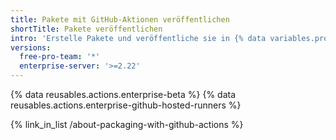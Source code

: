 ```yaml
---
title: Pakete mit GitHub-Aktionen veröffentlichen
shortTitle: Pakete veröffentlichen
intro: 'Erstelle Pakete und veröffentliche sie in {% data variables.product.prodname_registry %} oder bei einem anderen Paket-Hosting-Anbieter.'
versions:
  free-pro-team: '*'
  enterprise-server: '>=2.22'
---
```


{% data reusables.actions.enterprise-beta %}
{% data reusables.actions.enterprise-github-hosted-runners %}

{% link_in_list /about-packaging-with-github-actions %}
